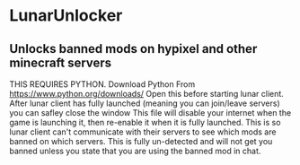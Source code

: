 # LunarUnlocker
Unlocks banned mods on hypixel and other minecraft servers
----------------------------------------------------------
THIS REQUIRES PYTHON. Download Python From https://www.python.org/downloads/
Open this before starting lunar client. After lunar client has fully launched (meaning you can join/leave servers) you can safley close the window
This file will disable your internet when the game is launching it, then re-enable it when it is fully launched. This is so lunar client can't communicate with their servers to see which mods are banned on which servers.
This is fully un-detected and will not get you banned unless you state that you are using the banned mod in chat.
